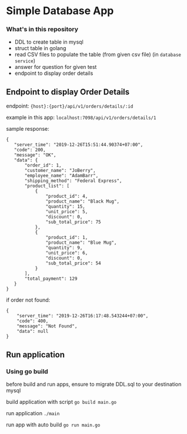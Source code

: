# Simple Database App

### What's in this repository

- DDL to create table in mysql
- struct table in golang
- read CSV files to populate the table (from given csv file) (in `database service`)
- answer for question  for given test
- endpoint to display order details


## Endpoint to display Order Details

endpoint: `{host}:{port}/api/v1/orders/details/:id`

example in this app: `localhost:7098/api/v1/orders/details/1`

sample response:

```
{
   "server_time": "2019-12-26T15:51:44.90374+07:00",
   "code": 200,
   "message": "OK",
   "data": {
       "order_id": 1,
       "customer_name": "JoBerry",
       "employee_name": "AdamBarr",
       "shipping_method": "Federal Express",
       "product_list": [
           {
               "product_id": 4,
               "product_name": "Black Mug",
               "quantity": 15,
               "unit_price": 5,
               "discount": 0,
               "sub_total_price": 75
           },
           {
               "product_id": 1,
               "product_name": "Blue Mug",
               "quantity": 9,
               "unit_price": 6,
               "discount": 0,
               "sub_total_price": 54
           }
       ],
       "total_payment": 129
   }
}
```

if order not found:

```
{
    "server_time": "2019-12-26T16:17:48.543244+07:00",
    "code": 400,
    "message": "Not Found",
    "data": null
}
```

## Run application

### Using go build

before build and run apps, ensure to migrate DDL.sql to your destination mysql

build application with script `go build main.go`

run application `./main`

run app with auto build `go run main.go`